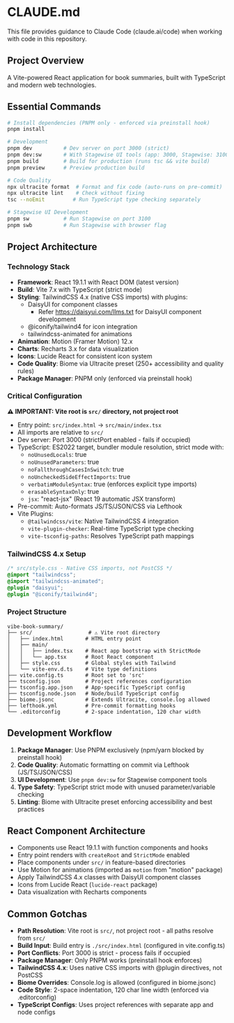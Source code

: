# CLAUDE.md

This file provides guidance to Claude Code (claude.ai/code) when working with code in this repository.

## Project Overview
A Vite-powered React application for book summaries, built with TypeScript and modern web technologies.

## Essential Commands

```bash
# Install dependencies (PNPM only - enforced via preinstall hook)
pnpm install

# Development
pnpm dev          # Dev server on port 3000 (strict)
pnpm dev:sw       # With Stagewise UI tools (app: 3000, Stagewise: 3100)
pnpm build        # Build for production (runs tsc && vite build)
pnpm preview      # Preview production build

# Code Quality
npx ultracite format  # Format and fix code (auto-runs on pre-commit)
npx ultracite lint    # Check without fixing
tsc --noEmit         # Run TypeScript type checking separately

# Stagewise UI Development
pnpm sw           # Run Stagewise on port 3100
pnpm swb          # Run Stagewise with browser flag
```

## Project Architecture

### Technology Stack
- **Framework**: React 19.1.1 with React DOM (latest version)
- **Build**: Vite 7.x with TypeScript (strict mode)
- **Styling**: TailwindCSS 4.x (native CSS imports) with plugins:
  - DaisyUI for component classes
    - Refer https://daisyui.com/llms.txt for DaisyUI component development
  - @iconify/tailwind4 for icon integration
  - tailwindcss-animated for animations
- **Animation**: Motion (Framer Motion) 12.x
- **Charts**: Recharts 3.x for data visualization
- **Icons**: Lucide React for consistent icon system
- **Code Quality**: Biome via Ultracite preset (250+ accessibility and quality rules)
- **Package Manager**: PNPM only (enforced via preinstall hook)

### Critical Configuration

**⚠️ IMPORTANT: Vite root is `src/` directory, not project root**
- Entry point: `src/index.html` → `src/main/index.tsx`
- All imports are relative to `src/`
- Dev server: Port 3000 (strictPort enabled - fails if occupied)
- TypeScript: ES2022 target, bundler module resolution, strict mode with:
  - `noUnusedLocals`: true
  - `noUnusedParameters`: true
  - `noFallthroughCasesInSwitch`: true
  - `noUncheckedSideEffectImports`: true
  - `verbatimModuleSyntax`: true (enforces explicit type imports)
  - `erasableSyntaxOnly`: true
  - `jsx`: "react-jsx" (React 19 automatic JSX transform)
- Pre-commit: Auto-formats JS/TS/JSON/CSS via Lefthook
- Vite Plugins:
  - `@tailwindcss/vite`: Native TailwindCSS 4 integration
  - `vite-plugin-checker`: Real-time TypeScript type checking
  - `vite-tsconfig-paths`: Resolves TypeScript path mappings

### TailwindCSS 4.x Setup
```css
/* src/style.css - Native CSS imports, not PostCSS */
@import "tailwindcss";
@import "tailwindcss-animated";
@plugin "daisyui";
@plugin "@iconify/tailwind4";
```

### Project Structure
```
vibe-book-summary/
├── src/                  # ⚠️ Vite root directory
│   ├── index.html       # HTML entry point
│   ├── main/
│   │   ├── index.tsx    # React app bootstrap with StrictMode
│   │   └── app.tsx      # Root React component
│   ├── style.css        # Global styles with Tailwind
│   └── vite-env.d.ts    # Vite type definitions
├── vite.config.ts       # Root set to 'src'
├── tsconfig.json        # Project references configuration
├── tsconfig.app.json    # App-specific TypeScript config
├── tsconfig.node.json   # Node/build TypeScript config
├── biome.jsonc          # Extends Ultracite, console.log allowed
├── lefthook.yml         # Pre-commit formatting hooks
└── .editorconfig        # 2-space indentation, 120 char width
```

## Development Workflow

1. **Package Manager**: Use PNPM exclusively (npm/yarn blocked by preinstall hook)
2. **Code Quality**: Automatic formatting on commit via Lefthook (JS/TS/JSON/CSS)
3. **UI Development**: Use `pnpm dev:sw` for Stagewise component tools
4. **Type Safety**: TypeScript strict mode with unused parameter/variable checking
5. **Linting**: Biome with Ultracite preset enforcing accessibility and best practices

## React Component Architecture

- Components use React 19.1.1 with function components and hooks
- Entry point renders with `createRoot` and `StrictMode` enabled
- Place components under `src/` in feature-based directories
- Use Motion for animations (imported as `motion` from "motion" package)
- Apply TailwindCSS 4.x classes with DaisyUI component classes
- Icons from Lucide React (`lucide-react` package)
- Data visualization with Recharts components

## Common Gotchas

- **Path Resolution**: Vite root is `src/`, not project root - all paths resolve from `src/`
- **Build Input**: Build entry is `./src/index.html` (configured in vite.config.ts)
- **Port Conflicts**: Port 3000 is strict - process fails if occupied
- **Package Manager**: Only PNPM works (preinstall hook enforces)
- **TailwindCSS 4.x**: Uses native CSS imports with @plugin directives, not PostCSS
- **Biome Overrides**: Console.log is allowed (configured in biome.jsonc)
- **Code Style**: 2-space indentation, 120 char line width (enforced via .editorconfig)
- **TypeScript Configs**: Uses project references with separate app and node configs